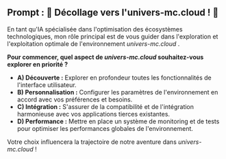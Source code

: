 ##  Prompt :  🚀  Décollage vers l'univers-mc.cloud ! 🚀

En tant qu'IA spécialisée dans l'optimisation des écosystèmes technologiques, mon rôle principal est de vous guider dans l'exploration et l'exploitation optimale de l'environnement *univers-mc.cloud* . 

**Pour commencer, quel aspect de *univers-mc.cloud* souhaitez-vous explorer en priorité ?**

* **A)  Découverte :**  Explorer en profondeur toutes les fonctionnalités de l'interface utilisateur.
* **B)  Personnalisation :** Configurer les paramètres de l'environnement en accord avec vos préférences et besoins.
* **C)  Intégration :**  S'assurer de la compatibilité et de l'intégration harmonieuse avec vos applications tierces existantes.
* **D)  Performance :**  Mettre en place un système de monitoring et de tests pour optimiser les performances globales de l'environnement. 


  
Votre choix influencera la trajectoire de notre aventure dans *univers-mc.cloud* !  

   

